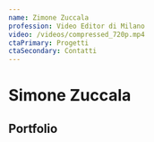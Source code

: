 ```yaml
---
name: Zimone Zuccala
profession: Video Editor di Milano
video: /videos/compressed_720p.mp4
ctaPrimary: Progetti 
ctaSecondary: Contatti
---
```


# Simone Zuccala

## Portfolio